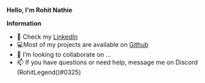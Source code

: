   **Hello, I'm Rohit Nathie**
  
  
  
  **Information**

- 💬 Check my [LinkedIn](https://www.linkedin.com/in/rohit-nathie-645475230/)
- 💻Most of my projects are available on [Github](https://github.com/RohitNathie?tab=repositories)
- 💞️ I’m looking to collaborate on ...
- 📫 If you have questions or need help, message me on Discord (RohitLegend()#0325)

<!---
RohitNathie/RohitNathie is a ✨ special ✨ repository because its `README.md` (this file) appears on your GitHub profile.
You can click the Preview link to take a look at your changes.
--->
